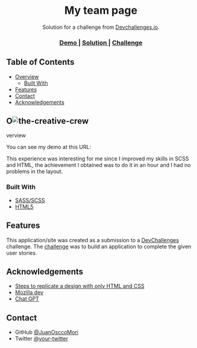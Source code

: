 <h1 align="center">My team page</h1>

<div align="center">
   Solution for a challenge from  <a href="http://devchallenges.io" target="_blank">Devchallenges.io</a>.
</div>

<div align="center">
  <h3>
    <a href="https://{your-demo-link.your-domain}">
      Demo
    </a>
    <span> | </span>
    <a href="https://{your-url-to-the-solution}">
      Solution
    </a>
    <span> | </span>
    <a href="https://devchallenges.io/challenges/hhmesazsqgKXrTkYkt0U">
      Challenge
    </a>
  </h3>
</div>

<!-- TABLE OF CONTENTS -->

## Table of Contents

- [Overview](#overview)
  - [Built With](#built-with)
- [Features](#features)
- [Contact](#contact)
- [Acknowledgements](#acknowledgements)

<!-- OVERVIEW -->

## O![the-creative-crew](https://github.com/JuanOsccoMori/my-team-page/assets/58866695/debe19d2-8ba9-49f2-bbad-0d9fdf33b9cc)
verview


You can see my demo at this URL:

This experience was interesting for me since I improved my skills in SCSS and HTML, the achievement I obtained was to do it in an hour and I had no problems in the layout.

### Built With

<!-- This section should list any major frameworks that you built your project using. Here are a few examples.-->

- [SASS/SCSS](https://sass-lang.com/)
- [HTML5](https://developer.mozilla.org/es/docs/Web/HTML)

## Features

<!-- List the features of your application or follow the template. Don't share the figma file here :) -->

This application/site was created as a submission to a [DevChallenges](https://devchallenges.io/challenges) challenge. The [challenge](https://devchallenges.io/challenges/hhmesazsqgKXrTkYkt0U) was to build an application to complete the given user stories.


## Acknowledgements

<!-- This section should list any articles or add-ons/plugins that helps you to complete the project. This is optional but it will help you in the future. For exmpale -->

- [Steps to replicate a design with only HTML and CSS](https://devchallenges-blogs.web.app/how-to-replicate-design/)
- [Mozilla dev](https://developer.mozilla.org/es/)
- [Chat GPT](https://chat.openai.com/)

## Contact

- GitHub [@JuanOsccoMori](https://{github.com/JuanOsccoMori})
- Twitter [@your-twitter](https://{twitter.com/JuanOsccoMori})
